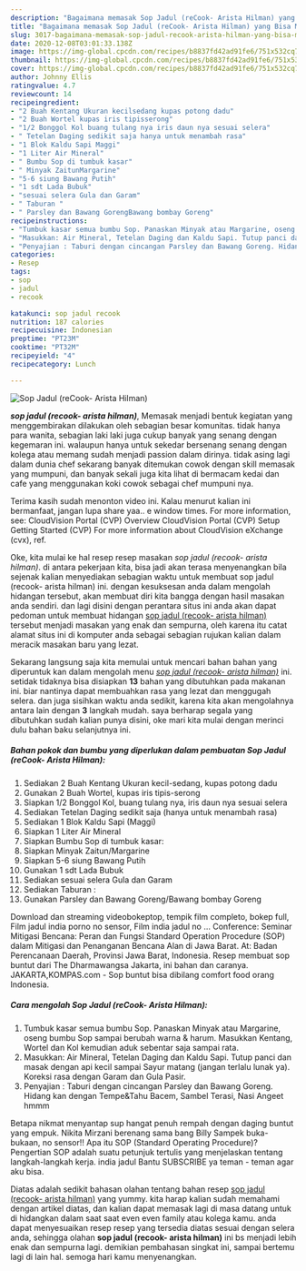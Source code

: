 ```yaml
---
description: "Bagaimana memasak Sop Jadul (reCook- Arista Hilman) yang Bisa Manjain Lidah"
title: "Bagaimana memasak Sop Jadul (reCook- Arista Hilman) yang Bisa Manjain Lidah"
slug: 3017-bagaimana-memasak-sop-jadul-recook-arista-hilman-yang-bisa-manjain-lidah
date: 2020-12-08T03:01:33.138Z
image: https://img-global.cpcdn.com/recipes/b8837fd42ad91fe6/751x532cq70/sop-jadul-recook-arista-hilman-foto-resep-utama.jpg
thumbnail: https://img-global.cpcdn.com/recipes/b8837fd42ad91fe6/751x532cq70/sop-jadul-recook-arista-hilman-foto-resep-utama.jpg
cover: https://img-global.cpcdn.com/recipes/b8837fd42ad91fe6/751x532cq70/sop-jadul-recook-arista-hilman-foto-resep-utama.jpg
author: Johnny Ellis
ratingvalue: 4.7
reviewcount: 14
recipeingredient:
- "2 Buah Kentang Ukuran kecilsedang kupas potong dadu"
- "2 Buah Wortel kupas iris tipisserong"
- "1/2 Bonggol Kol buang tulang nya iris daun nya sesuai selera"
- " Tetelan Daging sedikit saja hanya untuk menambah rasa"
- "1 Blok Kaldu Sapi Maggi"
- "1 Liter Air Mineral"
- " Bumbu Sop di tumbuk kasar"
- " Minyak ZaitunMargarine"
- "5-6 siung Bawang Putih"
- "1 sdt Lada Bubuk"
- "sesuai selera Gula dan Garam"
- " Taburan "
- " Parsley dan Bawang GorengBawang bombay Goreng"
recipeinstructions:
- "Tumbuk kasar semua bumbu Sop. Panaskan Minyak atau Margarine, oseng bumbu Sop sampai berubah warna &amp; harum. Masukkan Kentang, Wortel dan Kol kemudian aduk sebentar saja sampai rata."
- "Masukkan: Air Mineral, Tetelan Daging dan Kaldu Sapi. Tutup panci dan masak dengan api kecil sampai Sayur matang (jangan terlalu lunak ya). Koreksi rasa dengan Garam dan Gula Pasir."
- "Penyajian : Taburi dengan cincangan Parsley dan Bawang Goreng. Hidang kan dengan Tempe&amp;Tahu Bacem, Sambel Terasi, Nasi Angeet hmmm"
categories:
- Resep
tags:
- sop
- jadul
- recook

katakunci: sop jadul recook 
nutrition: 187 calories
recipecuisine: Indonesian
preptime: "PT23M"
cooktime: "PT32M"
recipeyield: "4"
recipecategory: Lunch

---
```



![Sop Jadul (reCook- Arista Hilman)](https://img-global.cpcdn.com/recipes/b8837fd42ad91fe6/751x532cq70/sop-jadul-recook-arista-hilman-foto-resep-utama.jpg)

<b><i>sop jadul (recook- arista hilman)</i></b>, Memasak menjadi bentuk kegiatan yang menggembirakan dilakukan oleh sebagian besar komunitas. tidak hanya para wanita, sebagian laki laki juga cukup banyak yang senang dengan kegemaran ini. walaupun hanya untuk sekedar bersenang senang dengan kolega atau memang sudah menjadi passion dalam dirinya. tidak asing lagi dalam dunia chef sekarang banyak ditemukan cowok dengan skill memasak yang mumpuni, dan banyak sekali juga kita lihat di bermacam kedai dan cafe yang menggunakan koki cowok sebagai chef mumpuni nya.

Terima kasih sudah menonton video ini. Kalau menurut kalian ini bermanfaat, jangan lupa share yaa.. e window times. For more information, see: CloudVision Portal (CVP) Overview CloudVision Portal (CVP) Setup Getting Started (CVP) For more information about CloudVision eXchange (cvx), ref.

Oke, kita mulai ke hal resep resep masakan <i>sop jadul (recook- arista hilman)</i>. di antara pekerjaan kita, bisa jadi akan terasa menyenangkan bila sejenak kalian menyediakan sebagian waktu untuk membuat sop jadul (recook- arista hilman) ini. dengan kesuksesan anda dalam mengolah hidangan tersebut, akan membuat diri kita bangga dengan hasil masakan anda sendiri. dan lagi disini dengan perantara situs ini anda akan dapat pedoman untuk membuat hidangan <u>sop jadul (recook- arista hilman)</u> tersebut menjadi masakan yang enak dan sempurna, oleh karena itu catat alamat situs ini di komputer anda sebagai sebagian rujukan kalian dalam meracik masakan baru yang lezat.


Sekarang langsung saja kita memulai untuk mencari bahan bahan yang diperuntuk kan dalam mengolah menu <u><i>sop jadul (recook- arista hilman)</i></u> ini. setidak tidaknya bisa disiapkan <b>13</b> bahan yang dibutuhkan pada makanan ini. biar nantinya dapat membuahkan rasa yang lezat dan menggugah selera. dan juga sisihkan waktu anda sedikit, karena kita akan mengolahnya antara lain dengan <b>3</b> langkah mudah. saya berharap segala yang dibutuhkan sudah kalian punya disini, oke mari kita mulai dengan merinci dulu bahan baku selanjutnya ini.

<!--inarticleads1-->

##### Bahan pokok dan bumbu yang diperlukan dalam pembuatan Sop Jadul (reCook- Arista Hilman):

1. Sediakan 2 Buah Kentang Ukuran kecil-sedang, kupas potong dadu
1. Gunakan 2 Buah Wortel, kupas iris tipis-serong
1. Siapkan 1/2 Bonggol Kol, buang tulang nya, iris daun nya sesuai selera
1. Sediakan  Tetelan Daging sedikit saja (hanya untuk menambah rasa)
1. Sediakan 1 Blok Kaldu Sapi (Maggi)
1. Siapkan 1 Liter Air Mineral
1. Siapkan  Bumbu Sop di tumbuk kasar:
1. Siapkan  Minyak Zaitun/Margarine
1. Siapkan 5-6 siung Bawang Putih
1. Gunakan 1 sdt Lada Bubuk
1. Sediakan sesuai selera Gula dan Garam
1. Sediakan  Taburan :
1. Gunakan  Parsley dan Bawang Goreng/Bawang bombay Goreng


Download dan streaming videobokeptop, tempik film completo, bokep full, Film jadul india porno no sensor, Film india jadul no … Conference: Seminar Mitigasi Bencana: Peran dan Fungsi Standard Operation Procedure (SOP) dalam Mitigasi dan Penanganan Bencana Alan di Jawa Barat. At: Badan Perencanaan Daerah, Provinsi Jawa Barat, Indonesia. Resep membuat sop buntut dari The Dharmawangsa Jakarta, ini bahan dan caranya. JAKARTA,KOMPAS.com - Sop buntut bisa dibilang comfort food orang Indonesia. 

<!--inarticleads2-->

##### Cara mengolah Sop Jadul (reCook- Arista Hilman):

1. Tumbuk kasar semua bumbu Sop. Panaskan Minyak atau Margarine, oseng bumbu Sop sampai berubah warna &amp; harum. Masukkan Kentang, Wortel dan Kol kemudian aduk sebentar saja sampai rata.
1. Masukkan: Air Mineral, Tetelan Daging dan Kaldu Sapi. Tutup panci dan masak dengan api kecil sampai Sayur matang (jangan terlalu lunak ya). Koreksi rasa dengan Garam dan Gula Pasir.
1. Penyajian : Taburi dengan cincangan Parsley dan Bawang Goreng. Hidang kan dengan Tempe&amp;Tahu Bacem, Sambel Terasi, Nasi Angeet hmmm


Betapa nikmat menyantap sup hangat penuh rempah dengan daging buntut yang empuk. Nikita Mirzani berenang sama bang Billy Sampek buka-bukaan, no sensor!! Apa itu SOP (Standard Operating Procedure)? Pengertian SOP adalah suatu petunjuk tertulis yang menjelaskan tentang langkah-langkah kerja. india jadul Bantu SUBSCRIBE ya teman - teman agar aku bisa. 

Diatas adalah sedikit bahasan olahan tentang bahan resep <u>sop jadul (recook- arista hilman)</u> yang yummy. kita harap kalian sudah memahami dengan artikel diatas, dan kalian dapat memasak lagi di masa datang untuk di hidangkan dalam saat saat even even family atau kolega kamu. anda dapat menyesuaikan resep resep yang tersedia diatas sesuai dengan selera anda, sehingga olahan <b>sop jadul (recook- arista hilman)</b> ini bs menjadi lebih enak dan sempurna lagi. demikian pembahasan singkat ini, sampai bertemu lagi di lain hal. semoga hari kamu menyenangkan.
